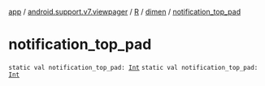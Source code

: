 [app](../../../index.md) / [android.support.v7.viewpager](../../index.md) / [R](../index.md) / [dimen](index.md) / [notification_top_pad](./notification_top_pad.md)

# notification_top_pad

`static val notification_top_pad: `[`Int`](https://kotlinlang.org/api/latest/jvm/stdlib/kotlin/-int/index.html)
`static val notification_top_pad: `[`Int`](https://kotlinlang.org/api/latest/jvm/stdlib/kotlin/-int/index.html)